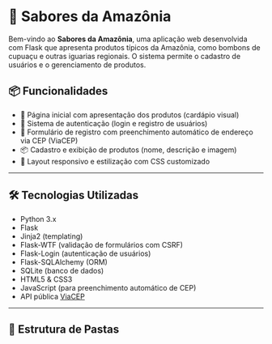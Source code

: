 # 🐍 Sabores da Amazônia

Bem-vindo ao **Sabores da Amazônia**, uma aplicação web desenvolvida com Flask que apresenta produtos típicos da Amazônia, como bombons de cupuaçu e outras iguarias regionais. O sistema permite o cadastro de usuários e o gerenciamento de produtos.

## 📦 Funcionalidades

- 🌿 Página inicial com apresentação dos produtos (cardápio visual)
- 👤 Sistema de autenticação (login e registro de usuários)
- 🧾 Formulário de registro com preenchimento automático de endereço via CEP (ViaCEP)
- 📦 Cadastro e exibição de produtos (nome, descrição e imagem)
- 📱 Layout responsivo e estilização com CSS customizado

---

## 🛠️ Tecnologias Utilizadas

- Python 3.x
- Flask
- Jinja2 (templating)
- Flask-WTF (validação de formulários com CSRF)
- Flask-Login (autenticação de usuários)
- Flask-SQLAlchemy (ORM)
- SQLite (banco de dados)
- HTML5 & CSS3
- JavaScript (para preenchimento automático de CEP)
- API pública [ViaCEP](https://viacep.com.br/)

---

## 📁 Estrutura de Pastas

